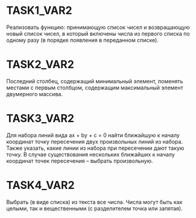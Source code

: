 # TASK1_VAR2
Реализовать функцию: принимающую список чисел и 
возвращающую новый список чисел, в который включены числа из 
первого списка по одному разу (в порядке появления в переданном списке).

# TASK2_VAR2
Последний столбец, содержащий минимальный элемент, 
поменять местами с первым столбцом, содержащим максимальный элемент 
двумерного массива.

# TASK3_VAR2
Для набора линий вида ax + by + c = 0 найти ближайшую к началу координат 
точку пересечения двух произвольных линий из набора. Также указать, 
какие линии из набора при пересечении дают такую точку. В случае 
существования нескольких ближайших к началу координат точек 
пересечения – выбрать произвольную.

# TASK4_VAR2
Выбрать (в виде списка) из текста все числа. Числа могут быть как целыми, 
так и вещественными (с разделителем точка или запятая).

